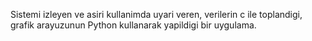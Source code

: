 Sistemi izleyen ve asiri kullanimda uyari veren, verilerin c ile toplandigi, grafik arayuzunun Python kullanarak yapildigi bir uygulama.
